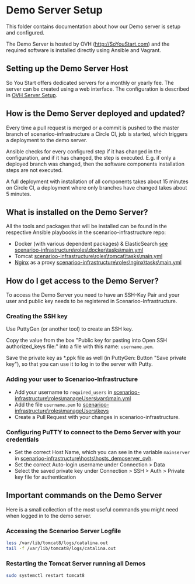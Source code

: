 # Demo Server Setup

This folder contains documentation about how our Demo server is setup and configured.

The Demo Server is hosted by OVH (http://SoYouStart.com) and the required software is installed directly using Ansible and Vagrant.

## Setting up the Demo Server Host
So You Start offers dedicated servers for a monthly or yearly fee. The server can be created using a web interface.
The configuration is described in [OVH Server Setup](OVH-Server-Setup.md).

## How is the Demo Server deployed and updated?
Every time a pull request is merged or a commit is pushed to the master branch of scenarioo-infrastructure a Circle CI, job is started, which triggers a deployment to the demo server.

Ansible checks for every configured step if it has changed in the configuration, and if it has changed, the step is executed. E.g. if only a deployed branch was changed, then the software components installation steps are not executed.

A full deployment with installation of all components takes about 15 minutes on Circle CI, a deployment where only branches have changed takes about 5 minutes.

## What is installed on the Demo Server?
All the tools and packages that will be installed can be found in the respective Ansible playbooks in the scenarioo-infrastructure repo:

* Docker (with various dependent packages) & ElasticSearch [see scenarioo-infrastructure\roles\docker\tasks\main.yml](https://github.com/scenarioo/scenarioo-infrastructure/blob/master/roles/docker/tasks/main.yml)
* Tomcat [scenarioo-infrastructure\roles\tomcat\tasks\main.yml](https://github.com/scenarioo/scenarioo-infrastructure/blob/master/roles/tomcat/tasks/main.yml)
* [Nginx](nginx.md) as a proxy [scenarioo-infrastructure\roles\nginx\tasks\main.yml](https://github.com/scenarioo/scenarioo-infrastructure/blob/master/roles/nginx/tasks/main.yml)

## How do I get access to the Demo Server?
To access the Demo Server you need to have an SSH-Key Pair and your user and public key needs to be registered in Scenarioo-Infrastructure.

### Creating the SSH key
Use PuttyGen (or another tool) to create an SSH key. 

Copy the value from the box "Public key for pasting into Open SSH authorized_keys file:" into a file with this name: `username.pem`.

Save the private key as *.ppk file as well (in PuttyGen: Button "Save private key"), so that you can use it to log in to the server with Putty.

### Adding your user to Scenarioo-Infrastructure
* Add your username to `required_users` in [scenarioo-infrastructure\roles\manageUsers\vars\main.yml](https://github.com/scenarioo/scenarioo-infrastructure/blob/master/roles/manageUsers/vars/main.yml)
* Add the file `username.pem` to [scenarioo-infrastructure\roles\manageUsers\keys](https://github.com/scenarioo/scenarioo-infrastructure/tree/master/roles/manageUsers/keys)
* Create a Pull Request with your changes in scenarioo-infrastructure.

### Configuring PuTTY to connect to the Demo Server with your credentials
* Set the correct Host Name, which you can see in the variable `mainserver` in [scenarioo-infrastructure\hosts\hosts_demoserver_ovh](https://github.com/scenarioo/scenarioo-infrastructure/blob/master/hosts/hosts_demoserver_ovh).
* Set the correct Auto-login username under Connection > Data
* Select the saved private key under Connection > SSH > Auth > Private key file for authentication

## Important commands on the Demo Server
Here is a small collection of the most useful commands you might need when logged in to the demo server.

### Accessing the Scenarioo Server Logfile
```Bash
less /var/lib/tomcat8/logs/catalina.out
tail -f /var/lib/tomcat8/logs/catalina.out
```

### Restarting the Tomcat Server running all Demos
```Bash
sudo systemctl restart tomcat8
```
